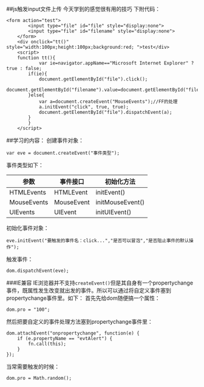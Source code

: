 ##js触发input文件上传
今天学到的感觉很有用的技巧
下附代码：
```
<form action="test">
		<input type="file" id="file" style="display:none">
		<input type="file" id="filename" style="display:none">
	</form>
	<div onclick="tt()" style="width:100px;height:100px;background:red;	">test</div>
	<script>
	function tt(){ 
			var ie=navigator.appName=="Microsoft Internet Explorer" ? true : false; 
		if(ie){ 
			document.getElementById("file").click(); 
			document.getElementById("filename").value=document.getElementById("file").value;
		}else{
			var a=document.createEvent("MouseEvents");//FF的处理 
			a.initEvent("click", true, true);  
			document.getElementById("file").dispatchEvent(a); 
		} 
		}
	</script>
```

##学习的内容：
创建事件对象：
```
var eve = document.createEvent("事件类型");
```
事件类型如下：

|参数|事件接口|初始化方法|
| ---- |-------| -----|
|HTMLEvents|HTMLEvent|initEvent()|
|MouseEvents| MouseEvent | initMouseEvent()|
|UIEvents | UIEvent | initUIEvent()|
初始化事件对象：
```
eve.initEvent("要触发的事件名：click...","是否可以冒泡","是否阻止事件的默认操作");
```
触发事件：
```
dom.dispatchEvent(eve);
```

###IE兼容
IE浏览器并不支持`createEvent()`但是其自身有一个propertychange事件，既属性发生改变就出发的事件。所以可以通过将自定义事件塞到propertychange事件里。如下：
首先先给dom随便搞一个属性：
```
dom.pro = "100";
```
然后把要自定义的事件处理方法塞到propertychange事件里：
```
dom.attachEvent("onpropertychange", function(e) {
    if (e.propertyName == "evtAlert") {
        fn.call(this);
    }
});
```
当常需要触发的时候：
```
dom.pro = Math.random();
```